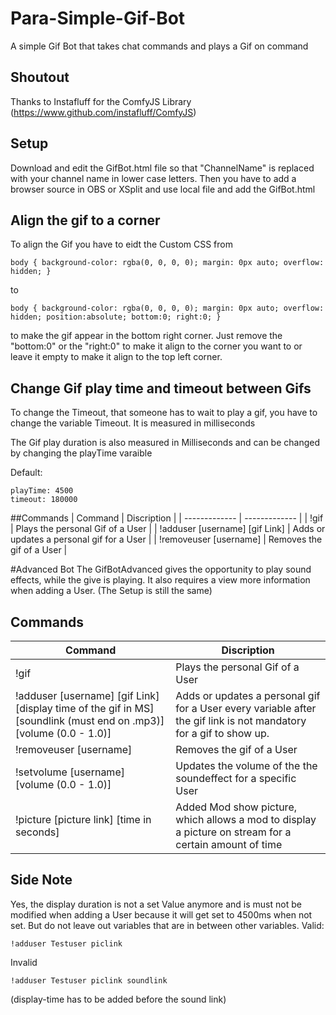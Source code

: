 # Para-Simple-Gif-Bot
A simple Gif Bot that takes chat commands and plays a Gif on command

## Shoutout
Thanks to Instafluff for the ComfyJS Library (https://www.github.com/instafluff/ComfyJS)

## Setup
Download and edit the GifBot.html file so that "ChannelName" is replaced with your channel name in lower case letters. Then you have to add a browser source in OBS or XSplit and use local file and add the GifBot.html

## Align the gif to a corner
To align the Gif you have to eidt the Custom CSS from 
```
body { background-color: rgba(0, 0, 0, 0); margin: 0px auto; overflow: hidden; }
```
to 
```
body { background-color: rgba(0, 0, 0, 0); margin: 0px auto; overflow: hidden; position:absolute; bottom:0; right:0; }
```
to make the gif appear in the bottom right corner. Just remove the "bottom:0" or the "right:0" to make it align to the corner you want to or leave it empty to make it align to the top left corner.

## Change Gif play time and timeout between Gifs
To change the Timeout, that someone has to wait to play a gif, you have to change the variable Timeout. It is measured in milliseconds

The Gif play duration is also measured in Milliseconds and can be changed by changing the playTime varaible

Default:
```
playTime: 4500
timeout: 180000
```
##Commands
| Command  | Discription |
| ------------- | ------------- |
| !gif | Plays the personal Gif of a User |
| !adduser [username] [gif Link]  | Adds or updates a personal gif for a User  |
| !removeuser [username] | Removes the gif of a User  |

#Advanced Bot
The GifBotAdvanced gives the opportunity to play sound effects, while the give is playing. It also requires a view more information when adding a User. (The Setup is still the same)

## Commands

| Command  | Discription |
| ------------- | ------------- |
| !gif | Plays the personal Gif of a User |
| !adduser [username] [gif Link] [display time of the gif in MS] [soundlink (must end on .mp3)] [volume (0.0 - 1.0)]   | Adds or updates a personal gif for a User every variable after the gif link is not mandatory for a gif to show up.  |
| !removeuser [username] | Removes the gif of a User  |
| !setvolume [username] [volume (0.0 - 1.0)] | Updates the volume of the the soundeffect for a specific User |
| !picture [picture link] [time in seconds] | Added Mod show picture, which allows a mod to display a picture on stream for a certain amount of time |
## Side Note
Yes, the display duration is not a set Value anymore and is must not be modified when adding a User because it will get set to 4500ms when not set. But do not leave out variables that are in between other variables. 
Valid:
```
!adduser Testuser piclink
```
Invalid
```
!adduser Testuser piclink soundlink
```
(display-time has to be added before the sound link)
